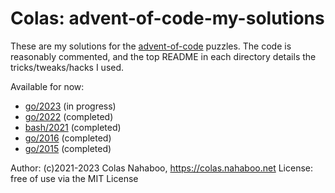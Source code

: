 # Colas: advent-of-code-my-solutions

These are my solutions for the [advent-of-code](https://adventofcode.com/) puzzles.
The code is reasonably commented, and the top README in each directory details the tricks/tweaks/hacks I used.

Available for now:

- [go/2023](go/2023) (in progress)
- [go/2022](go/2022) (completed)
- [bash/2021](bash/2021) (completed)
- [go/2016](go/2016) (completed)
- [go/2015](go/2015) (completed)

Author: (c)2021-2023 Colas Nahaboo, https://colas.nahaboo.net
License: free of use via the MIT License
